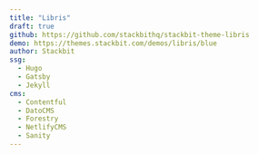 ```yaml
---
title: "Libris"
draft: true
github: https://github.com/stackbithq/stackbit-theme-libris
demo: https://themes.stackbit.com/demos/libris/blue
author: Stackbit
ssg:
  - Hugo
  - Gatsby
  - Jekyll
cms:
  - Contentful
  - DatoCMS
  - Forestry
  - NetlifyCMS
  - Sanity
---
```


